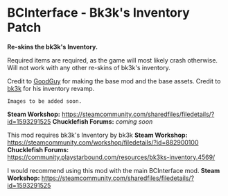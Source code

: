 # BCInterface - Bk3k's Inventory Patch

**Re-skins the bk3k's Inventory.**

Required items are required, as the game will most likely crash otherwise.   
Will not work with any other re-skins of bk3k's inventory.

Credit to [GoodGuy](https://steamcommunity.com/id/goodguyn1ck) for making the base mod and the base assets.
Credit to [bk3k](https://steamcommunity.com/id/bk3000) for his inventory revamp.

```
Images to be added soon.
```

**Steam Workshop:** https://steamcommunity.com/sharedfiles/filedetails/?id=1593291525
**Chucklefish Forums:** *coming soon*

This mod requires bk3k's Inventory by bk3k
**Steam Workshop:** https://steamcommunity.com/workshop/filedetails/?id=882900100
**Chucklefish Forums:** https://community.playstarbound.com/resources/bk3ks-inventory.4569/

I would recommend using this mod with the main BCInterface mod.
**Steam Workshop:** https://steamcommunity.com/sharedfiles/filedetails/?id=1593291525
